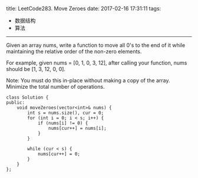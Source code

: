 title: LeetCode283. Move Zeroes
date: 2017-02-16 17:31:11
tags:
- 数据结构
- 算法
---

Given an array nums, write a function to move all 0's to the end of it while maintaining the relative order of the non-zero elements.

For example, given nums = [0, 1, 0, 3, 12], after calling your function, nums should be [1, 3, 12, 0, 0].

Note:
You must do this in-place without making a copy of the array.
Minimize the total number of operations.

```
class Solution {
public:
    void moveZeroes(vector<int>& nums) {
        int s = nums.size(), cur = 0;
        for (int i = 0; i < s; i++) {
            if (nums[i] != 0) {
                nums[cur++] = nums[i];
            }
        }
        
        while (cur < s) {
            nums[cur++] = 0;
        }
    }
};
```
